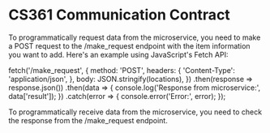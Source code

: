 # CS361 Communication Contract

To programmatically request data from the microservice, you need to make a POST request to the /make_request endpoint with the item information you want to add. Here's an example using JavaScript's Fetch API:

fetch('/make_request', {
    method: 'POST',
    headers: {
        'Content-Type': 'application/json',
    },
    body: JSON.stringify(locations),
})
    .then(response => response.json())
    .then(data => {
        console.log('Response from microservice:', data['result']);
    })
    .catch(error => {
        console.error('Error:', error);
    });

To programmatically receive data from the microservice, you need to check the response from the /make_request endpoint.
